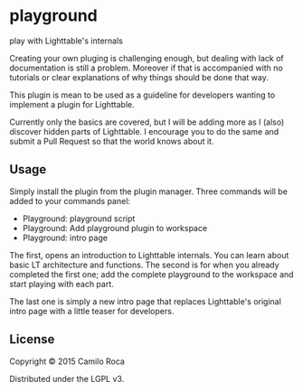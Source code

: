 # playground

play with Lighttable's internals

Creating your own pluging is challenging enough, but dealing with lack of documentation is still a problem. Moreover if that is accompanied with no tutorials or clear explanations of why things should be done that way.

This plugin is mean to be used as a guideline for developers wanting to implement a plugin for Lighttable.

Currently only the basics are covered, but I will be adding more as I (also) discover hidden parts of Lighttable. I encourage you to do the same and submit a Pull Request so that the world knows about it.

## Usage

Simply install the plugin from the plugin manager. Three commands will be added to your commands panel:
- Playground: playground script
- Playground: Add playground plugin to workspace
- Playground: intro page

The first, opens an introduction to Lighttable internals. You can learn about basic LT architecture and functions. The second is for when you already completed the first one; add the complete playground to the workspace and start playing with each part.

The last one is simply a new intro page that replaces Lighttable's original intro page with a little teaser for developers.

## License

Copyright © 2015 Camilo Roca

Distributed under the LGPL v3.


